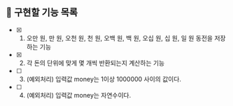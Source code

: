 ## 📌 구현할 기능 목록

- [x] 1. 오만 원, 만 원, 오천 원, 천 원, 오백 원, 백 원, 오십 원, 십 원, 일 원 동전을 저장하는 기능
- [x] 2. 각 돈의 단위에 맞게 몇 개씩 반환되는지 계산하는 기능
- [ ] 3. (예외처리) 입력값 money는 1이상 1000000 사이의 값이다.
- [ ] 4. (예외처리) 입력값 money는 자연수이다.
